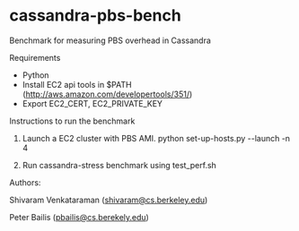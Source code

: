 cassandra-pbs-bench
===================

Benchmark for measuring PBS overhead in Cassandra

Requirements

  * Python
  * Install EC2 api tools in $PATH (http://aws.amazon.com/developertools/351/)
  * Export EC2_CERT, EC2_PRIVATE_KEY

Instructions to run the benchmark

1. Launch a EC2 cluster with PBS AMI.
   python set-up-hosts.py --launch -n 4

2. Run cassandra-stress benchmark using test_perf.sh


Authors: 

  Shivaram Venkataraman (shivaram@cs.berkeley.edu)

  Peter Bailis (pbailis@cs.berekely.edu)
